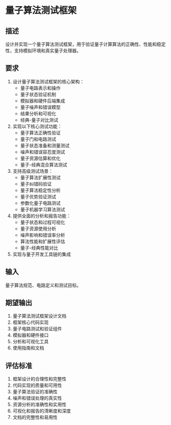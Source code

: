 # 量子算法测试框架

## 描述
设计并实现一个量子算法测试框架，用于验证量子计算算法的正确性、性能和稳定性，支持模拟环境和真实量子处理器。

## 要求
1. 设计量子算法测试框架的核心架构：
   - 量子电路表示和操作
   - 量子状态验证机制
   - 模拟器和硬件后端集成
   - 量子噪声和错误模型
   - 结果分析和可视化
   - 经典-量子对比测试
2. 实现以下核心测试功能：
   - 量子算法正确性验证
   - 量子门和电路测试
   - 量子状态准备和测量测试
   - 噪声和错误容忍度测试
   - 量子资源估算和优化
   - 量子-经典混合算法测试
3. 支持高级测试场景：
   - 量子算法扩展性测试
   - 量子纠错码验证
   - 量子算法稳定性分析
   - 量子优势验证测试
   - 参数化量子电路测试
   - 量子机器学习算法测试
4. 提供全面的分析和报告功能：
   - 量子状态和过程可视化
   - 量子资源使用分析
   - 噪声影响和错误率分析
   - 算法性能和扩展性评估
   - 量子-经典性能对比
5. 实现与量子开发工具链的集成

## 输入
量子算法规范、电路定义和测试目标。

## 期望输出
1. 量子算法测试框架设计文档
2. 框架核心代码实现
3. 量子电路测试和验证组件
4. 模拟器和硬件接口
5. 分析和可视化工具
6. 使用指南和文档

## 评估标准
1. 框架设计的合理性和完整性
2. 代码实现的质量和可用性
3. 量子算法验证的准确性
4. 噪声和错误处理的真实性
5. 资源分析的准确性和实用性
6. 可视化和报告的清晰度和深度
7. 文档的完整性和易用性